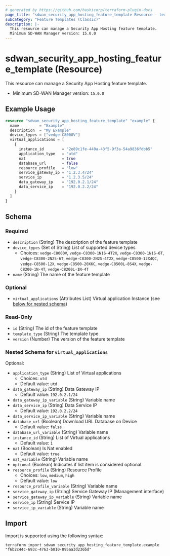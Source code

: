 ```yaml
---
# generated by https://github.com/hashicorp/terraform-plugin-docs
page_title: "sdwan_security_app_hosting_feature_template Resource - terraform-provider-sdwan"
subcategory: "Feature Templates (Classic)"
description: |-
  This resource can manage a Security App Hosting feature template.
  Minimum SD-WAN Manager version: 15.0.0
---
```


# sdwan_security_app_hosting_feature_template (Resource)

This resource can manage a Security App Hosting feature template.
  - Minimum SD-WAN Manager version: `15.0.0`

## Example Usage

```terraform
resource "sdwan_security_app_hosting_feature_template" "example" {
  name         = "Example"
  description  = "My Example"
  device_types = ["vedge-C8000V"]
  virtual_applications = [
    {
      instance_id        = "2e89c1fe-440a-43f5-9f3a-54a9836fdbb5"
      application_type   = "utd"
      nat                = true
      database_url       = false
      resource_profile   = "low"
      service_gateway_ip = "1.2.3.4/24"
      service_ip         = "1.2.3.5/24"
      data_gateway_ip    = "192.0.2.1/24"
      data_service_ip    = "192.0.2.2/24"
    }
  ]
}
```

<!-- schema generated by tfplugindocs -->
## Schema

### Required

- `description` (String) The description of the feature template
- `device_types` (Set of String) List of supported device types
  - Choices: `vedge-C8000V`, `vedge-C8300-1N1S-4T2X`, `vedge-C8300-1N1S-6T`, `vedge-C8300-2N2S-6T`, `vedge-C8300-2N2S-4T2X`, `vedge-C8500-12X4QC`, `vedge-C8500-12X`, `vedge-C8500-20X6C`, `vedge-C8500L-8S4X`, `vedge-C8200-1N-4T`, `vedge-C8200L-1N-4T`
- `name` (String) The name of the feature template

### Optional

- `virtual_applications` (Attributes List) Virtual application Instance (see [below for nested schema](#nestedatt--virtual_applications))

### Read-Only

- `id` (String) The id of the feature template
- `template_type` (String) The template type
- `version` (Number) The version of the feature template

<a id="nestedatt--virtual_applications"></a>
### Nested Schema for `virtual_applications`

Optional:

- `application_type` (String) List of Virtual applications
  - Choices: `utd`
  - Default value: `utd`
- `data_gateway_ip` (String) Data Gateway IP 
  - Default value: `192.0.2.1/24`
- `data_gateway_ip_variable` (String) Variable name
- `data_service_ip` (String) Data Service IP
  - Default value: `192.0.2.2/24`
- `data_service_ip_variable` (String) Variable name
- `database_url` (Boolean) Download URL Database on Device
  - Default value: `false`
- `database_url_variable` (String) Variable name
- `instance_id` (String) List of Virtual applications
  - Default value: `1`
- `nat` (Boolean) Is Nat enabled
  - Default value: `true`
- `nat_variable` (String) Variable name
- `optional` (Boolean) Indicates if list item is considered optional.
- `resource_profile` (String) Resource Profile
  - Choices: `low`, `medium`, `high`
  - Default value: `low`
- `resource_profile_variable` (String) Variable name
- `service_gateway_ip` (String) Service Gateway IP (Management interface)
- `service_gateway_ip_variable` (String) Variable name
- `service_ip` (String) Service IP
- `service_ip_variable` (String) Variable name

## Import

Import is supported using the following syntax:

```shell
terraform import sdwan_security_app_hosting_feature_template.example "f6b2c44c-693c-4763-b010-895aa3d236bd"
```
